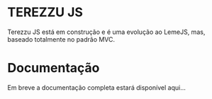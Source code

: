 # TEREZZU JS

Terezzu JS está em construção e é uma evolução ao LemeJS, mas, baseado totalmente no padrão MVC.

# Documentação

Em breve a documentação completa estará disponível aqui...